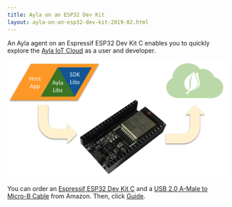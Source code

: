 ```yaml
---
title: Ayla on an ESP32 Dev Kit
layout: ayla-on-an-esp32-dev-kit-2019-02.html
---
```


An Ayla agent on an Espressif ESP32 Dev Kit C enables you to quickly explore the [Ayla IoT Cloud](https://www.aylanetworks.com/) as a user and developer.

<img src="ayla-on-an-esp32devkit.png" width="500">

You can order an [Espressif ESP32 Dev Kit C](https://www.amazon.com/Espressif-ESP32-ESP32-DEVKITC-ESP-WROOM-32-soldered/dp/B01N0SB08Q/ref=sr_1_1?keywords=espressif+esp32+devkitc&qid=1551982192&s=gateway&sr=8-1) and a [USB 2.0 A-Male to Micro-B Cable](https://www.amazon.com/AmazonBasics-Male-Micro-Cable-Black/dp/B0719H12WD/ref=sr_1_1_sspa?keywords=USB+2.0+A-Male+to+Micro&qid=1551981677&s=gateway&sr=8-1-spons&psc=1) from Amazon. Then, click [Guide](guide).
